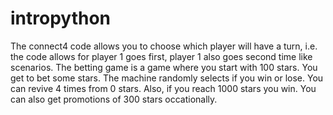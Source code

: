 # intropython
The connect4 code allows you to choose which player will have a turn, i.e. the code allows for player 1 goes first, player 1 also goes second time like scenarios.
The betting game is a game where you start with 100 stars. You get to bet some stars. The machine randomly selects if you win or lose. You can revive 4 times from 0 stars. Also, if you reach 1000 stars you win. You can also get promotions of 300 stars occationally.
